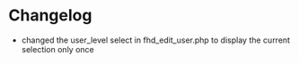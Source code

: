 Changelog
=========

* changed the user_level select in fhd_edit_user.php to display the current selection only once
